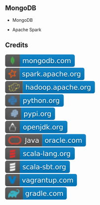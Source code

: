 MongoDB 
-------

- MongoDB

- Apache Spark

Credits
-------
[![image](
Credits/mongodb.com.svg?raw=true)](https://mongodb.com/)  
[![image](
Credits/spark.apache.org.svg?raw=true)](https://spark.apache.org/)  
[![image](
Credits/hadoop.apache.org.svg?raw=true)](https://hadoop.apache.org/)  
[![image](
Credits/python.org.svg?raw=true)](https://python.org/)  
[![image](
Credits/pypi.org.svg?raw=true)](https://pypi.org/)  
[![image](
Credits/openjdk.org.svg?raw=true)](https://openjdk.org/)  
[![image](
Credits/Java-oracle.com.svg?raw=true)](https://oracle.com/java/)  
[![image](
Credits/scala-lang.org.svg?raw=true)](https://scala-lang.org/)  
[![image](
Credits/scala-sbt.org.svg?raw=true)](https://scala-sbt.org/)  
[![image](
Credits/vagrantup.com.svg?raw=true)](https://vagrantup.com/)  
[![image](
Credits/gradle.com.svg?raw=true)](https://gradle.com/)